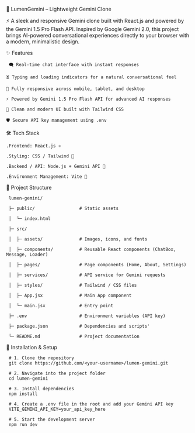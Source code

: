 🌌 LumenGemini – Lightweight Gemini Clone

⚡ A sleek and responsive Gemini clone built with React.js and powered by the Gemini 1.5 Pro Flash API.
  Inspired by Google Gemini 2.0, this project brings AI-powered conversational experiences directly to your browser with a modern, minimalistic design.

✨ Features

     🗨 Real-time chat interface with instant responses

    ⏳ Typing and loading indicators for a natural conversational feel

    📱 Fully responsive across mobile, tablet, and desktop

    ⚡ Powered by Gemini 1.5 Pro Flash API for advanced AI responses

    🎨 Clean and modern UI built with Tailwind CSS
 
    🛡 Secure API key management using .env

🛠 Tech Stack

    .Frontend: React.js ⚛

    .Styling: CSS / Tailwind 🎨

    .Backend / API: Node.js + Gemini API 🤖

    .Environment Management: Vite 🌱

📂 Project Structure

     lumen-gemini/
     
     ├─ public/                 # Static assets
   
     │  └─ index.html
  
     ├─ src/
  
     │  ├─ assets/              # Images, icons, and fonts
  
     │  ├─ components/          # Reusable React components (ChatBox, Message, Loader)
  
     │  ├─ pages/               # Page components (Home, About, Settings)
  
     │  ├─ services/            # API service for Gemini requests
  
     │  ├─ styles/              # Tailwind / CSS files
  
     │  ├─ App.jsx              # Main App component
    
     │  └─ main.jsx             # Entry point
  
     ├─ .env                    # Environment variables (API key)
  
     ├─ package.json            # Dependencies and scripts'
  
     └─ README.md               # Project documentation

🚀 Installation & Setup

     # 1. Clone the repository
     git clone https://github.com/<your-username>/lumen-gemini.git

     # 2. Navigate into the project folder
     cd lumen-gemini

     # 3. Install dependencies
     npm install

     # 4. Create a .env file in the root and add your Gemini API key
     VITE_GEMINI_API_KEY=your_api_key_here

     # 5. Start the development server
     npm run dev

